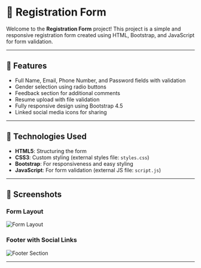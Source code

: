 # 📝 Registration Form

Welcome to the **Registration Form** project! This project is a simple and responsive registration form created using HTML, Bootstrap, and JavaScript for form validation. 

---

## 🌟 Features
- Full Name, Email, Phone Number, and Password fields with validation
- Gender selection using radio buttons
- Feedback section for additional comments
- Resume upload with file validation
- Fully responsive design using Bootstrap 4.5
- Linked social media icons for sharing

---

## 🚀 Technologies Used
- **HTML5**: Structuring the form
- **CSS3**: Custom styling (external styles file: `styles.css`)
- **Bootstrap**: For responsiveness and easy styling
- **JavaScript**: For form validation (external JS file: `script.js`)

---

## 📸 Screenshots

### Form Layout
![Form Layout](https://your-image-url.com/form-layout.png)

### Footer with Social Links
![Footer Section](https://your-image-url.com/footer-section.png)

---


